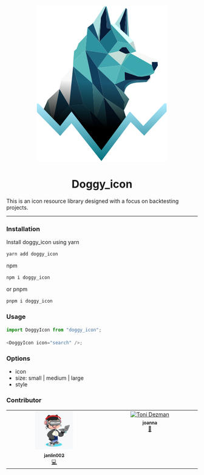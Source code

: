 <!-- <div style="text-align:center"> -->
<p align="center">
<img src="./public/doggy_logo.svg" />
</p>
<h1 align="center">Doggy_icon</h1>
<!-- </div> -->

This is an icon resource library designed with a focus on backtesting projects.

---

### Installation

Install doggy_icon using yarn

```bash
yarn add doggy_icon
```

npm

```bash
npm i doggy_icon
```

or pnpm

```bash
pnpm i doggy_icon
```

### Usage

```js
import DoggyIcon from "doggy_icon";

<DoggyIcon icon="search" />;
```

### Options

- icon
- size: small | medium | large
- style

### Contributor

<table>
  <tr>
    <td align="center" valign="top" width="14.28%">
      <a href="https://github.com/janlin002">
        <img src="./public/jan.png" width="100px" height="100px" style="object-fit: cover;" alt=""/>
        <br />
        <sub><b>janlin002</b></sub>
      </a>
      <br />
      <a href="#developer-janlin002" title="Design">💻</a>
    </td>
    <!-- <td align="center">
      <a href="https://joanna-design.myportfolio.com/about">
        <img src="https://media.discordapp.net/attachments/1224575941129539748/1225013161300590662/01.jpg?ex=661f9569&is=660d2069&hm=67e6cbd778059e34fc2d0e63998e491eb3dd5d2258a27318bbdde8371b54cbcc&=&format=webp&width=404&height=607" width="100px" height="100px" style="object-fit: cover;" alt=""/>
        <br />
        <sub><b>joanna</b></sub>
      </a>
      <br />
      <a href="#talk-saplingt" title="Talks">🎨</a>
    </td> -->
    <td align="center" valign="top" width="14.28%">
      <a href="https://joanna-design.myportfolio.com/about">
        <img src="https://media.discordapp.net/attachments/1224575941129539748/1225013161300590662/01.jpg?ex=661f9569&is=660d2069&hm=67e6cbd778059e34fc2d0e63998e491eb3dd5d2258a27318bbdde8371b54cbcc&=&format=webp&width=100&height=100" width="100px;" height="100px" alt="Toni Dezman"/>
        <br />
        <sub><b>joanna</b></sub>
      </a>
        <br />
          <a href="#designer-joanna" title="Design">🎨</a>
        </td>
  </tr>
</table>
